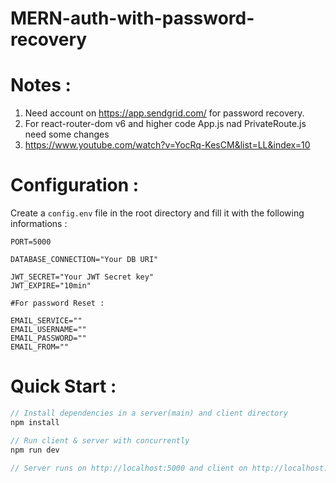# MERN-auth-with-password-recovery
# Notes :
1. Need account on https://app.sendgrid.com/ for password recovery.
2. For react-router-dom v6 and higher code App.js nad PrivateRoute.js need some changes
3. https://www.youtube.com/watch?v=YocRq-KesCM&list=LL&index=10
# Configuration :
Create a ```config.env``` file in the root directory and fill it with the following informations :

```
PORT=5000

DATABASE_CONNECTION="Your DB URI"

JWT_SECRET="Your JWT Secret key"
JWT_EXPIRE="10min"

#For password Reset :

EMAIL_SERVICE=""
EMAIL_USERNAME=""
EMAIL_PASSWORD=""
EMAIL_FROM=""
```

# Quick Start :
```Javascript
// Install dependencies in a server(main) and client directory
npm install

// Run client & server with concurrently
npm run dev

// Server runs on http://localhost:5000 and client on http://localhost:3000
```
